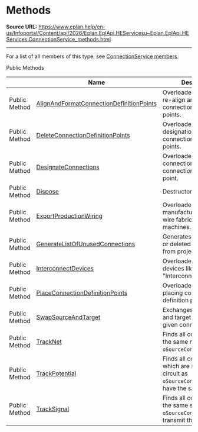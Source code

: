 # Methods

**Source URL:** https://www.eplan.help/en-us/Infoportal/Content/api/2026/Eplan.EplApi.HEServicesu~Eplan.EplApi.HEServices.ConnectionService_methods.html

---

For a list of all members of this type, see [ConnectionService members](Eplan.EplApi.HEServicesu~Eplan.EplApi.HEServices.ConnectionService_members.html).

Public Methods

|  | Name | Description |
| --- | --- | --- |
| Public Method | [AlignAndFormatConnectionDefinitionPoints](Eplan.EplApi.HEServicesu~Eplan.EplApi.HEServices.ConnectionService~AlignAndFormatConnectionDefinitionPoints.html) | Overloaded. function to re-align and re-format connection definition points. |
| Public Method | [DeleteConnectionDefinitionPoints](Eplan.EplApi.HEServicesu~Eplan.EplApi.HEServices.ConnectionService~DeleteConnectionDefinitionPoints.html) | Overloaded. Delete wire designations and connection definition points. |
| Public Method | [DesignateConnections](Eplan.EplApi.HEServicesu~Eplan.EplApi.HEServices.ConnectionService~DesignateConnections.html) | Overloaded. Designate connections (wires) with connection definition point. |
| Public Method | [Dispose](Eplan.EplApi.HEServicesu~Eplan.EplApi.HEServices.ConnectionService~Dispose().html) | Destructor |
| Public Method | [ExportProductionWiring](Eplan.EplApi.HEServicesu~Eplan.EplApi.HEServices.ConnectionService~ExportProductionWiring.html) | Overloaded. Exports manufacturing data for wire fabrication machines. |
| Public Method | [GenerateListOfUnusedConnections](Eplan.EplApi.HEServicesu~Eplan.EplApi.HEServices.ConnectionService~GenerateListOfUnusedConnections.html) | Generates list of unused or deleted connection from project. |
| Public Method | [InterconnectDevices](Eplan.EplApi.HEServicesu~Eplan.EplApi.HEServices.ConnectionService~InterconnectDevices.html) | Overloaded. Interconnect devices like in dialog "Interconnect devices". |
| Public Method | [PlaceConnectionDefinitionPoints](Eplan.EplApi.HEServicesu~Eplan.EplApi.HEServices.ConnectionService~PlaceConnectionDefinitionPoints.html) | Overloaded. Function for placing connection definition points (CDPs). |
| Public Method | [SwapSourceAndTarget](Eplan.EplApi.HEServicesu~Eplan.EplApi.HEServices.ConnectionService~SwapSourceAndTarget.html) | Exchanges the source and target properties of given connection. |
| Public Method | [TrackNet](Eplan.EplApi.HEServicesu~Eplan.EplApi.HEServices.ConnectionService~TrackNet.html) | Finds all connections in the same net as `oSourceConnection`. |
| Public Method | [TrackPotential](Eplan.EplApi.HEServicesu~Eplan.EplApi.HEServices.ConnectionService~TrackPotential.html) | Finds all connections which are in the same circuit as `oSourceConnection` and have the same potential. |
| Public Method | [TrackSignal](Eplan.EplApi.HEServicesu~Eplan.EplApi.HEServices.ConnectionService~TrackSignal.html) | Finds all connections on the same scheme as `oSourceConnection` that transmit the same signal. |


